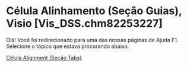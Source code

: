 
# Célula Alinhamento (Seção Guias), Visio [Vis_DSS.chm82253227]

Olá! Você foi redirecionado para uma das nossas páginas de Ajuda F1. Selecione o tópico que estava procurando abaixo.

[Célula Alignment (Seção Tabs)](http://msdn.microsoft.com/library/84234177-a2df-6acc-2761-230bc5d12627%28Office.15%29.aspx)
